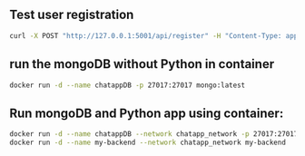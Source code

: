 
## Test user registration
```bash
curl -X POST "http://127.0.0.1:5001/api/register" -H "Content-Type: application/json" -d '{"username": "testuser", "password": "password123"}'
```

## run the mongoDB without Python in container
```bash
docker run -d --name chatappDB -p 27017:27017 mongo:latest
```


## Run mongoDB and Python app using container:
```bash
docker run -d --name chatappDB --network chatapp_network -p 27017:27017 mongo:latest
docker run -d --name my-backend --network chatapp_network my-backend
```